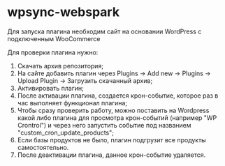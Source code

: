 # wpsync-webspark
Для запуска плагина необходим сайт на основании WordPress c подключенным WooCommerce

Для проверки плагина нужно: 
1. Скачать архив репозитория;
2. На сайте добавить плагин через Plugins ->  Add new ->  Plugins -> Upload Plugin -> Загрузить скачанный архив;
3. Активировать плагин;
4. После активации плагина, создается крон-событие, которое раз в час выполняет функционал плагина;
5. Чтобы сразу проверить работу, можно поставить на Wordpress какой либо плагина для просмотра крон-событий (например "WP Crontrol") и через него запустить событие под названием "custom_cron_update_products";
6. Если базы продуктов не было, плагин подгрузит все продукты самостоятельно.
7. После деактивации плагина, данное крон-событие удаляется.
